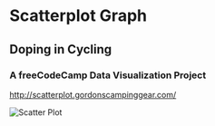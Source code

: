 # Scatterplot Graph

## Doping in Cycling

### A freeCodeCamp Data Visualization Project

<http://scatterplot.gordonscampinggear.com/>

![Scatter Plot](http://gordonscampinggear.com/img/scatterplot.png)
